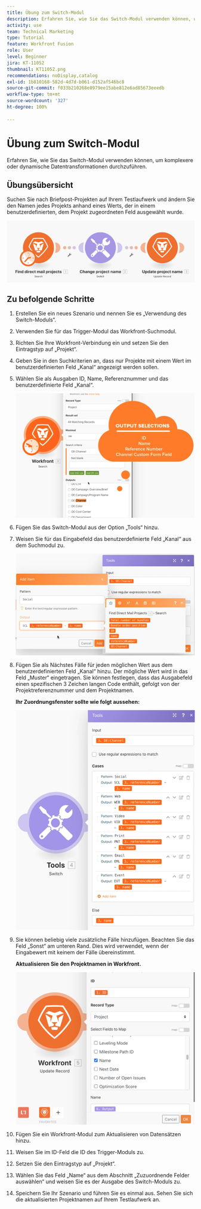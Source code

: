 ```yaml
---
title: Übung zum Switch-Modul
description: Erfahren Sie, wie Sie das Switch-Modul verwenden können, um komplexere oder dynamische Datentransformationen durchzuführen.
activity: use
team: Technical Marketing
type: Tutorial
feature: Workfront Fusion
role: User
level: Beginner
jira: KT-11052
thumbnail: KT11052.png
recommendations: noDisplay,catalog
exl-id: 1b810168-582d-4d7d-b061-d152af546bc8
source-git-commit: f033b210268e8979ee15abe812e6ad85673eeedb
workflow-type: tm+mt
source-wordcount: '327'
ht-degree: 100%

---
```


# Übung zum Switch-Modul

Erfahren Sie, wie Sie das Switch-Modul verwenden können, um komplexere oder dynamische Datentransformationen durchzuführen.

## Übungsübersicht

Suchen Sie nach Briefpost-Projekten auf Ihrem Testlaufwerk und ändern Sie den Namen jedes Projekts anhand eines Werts, der in einem benutzerdefinierten, dem Projekt zugeordneten Feld ausgewählt wurde.

![Switch-Modul Bild 1](../12-exercises/assets/switch-module-walkthrough-1.png)

## Zu befolgende Schritte

1. Erstellen Sie ein neues Szenario und nennen Sie es „Verwendung des Switch-Moduls“.
1. Verwenden Sie für das Trigger-Modul das Workfront-Suchmodul.
1. Richten Sie Ihre Workfront-Verbindung ein und setzen Sie den Eintragstyp auf „Projekt“.
1. Geben Sie in den Suchkriterien an, dass nur Projekte mit einem Wert im benutzerdefinierten Feld „Kanal“ angezeigt werden sollen.
1. Wählen Sie als Ausgaben ID, Name, Referenznummer und das benutzerdefinierte Feld „Kanal“.

   ![Switch-Modul Bild 2](../12-exercises/assets/switch-module-walkthrough-2.png)

1. Fügen Sie das Switch-Modul aus der Option „Tools“ hinzu.
1. Weisen Sie für das Eingabefeld das benutzerdefinierte Feld „Kanal“ aus dem Suchmodul zu.

   ![Switch-Modul Bild 3](../12-exercises/assets/switch-module-walkthrough-3.png)

1. Fügen Sie als Nächstes Fälle für jeden möglichen Wert aus dem benutzerdefinierten Feld „Kanal“ hinzu. Der mögliche Wert wird in das Feld „Muster“ eingetragen. Sie können festlegen, dass das Ausgabefeld einen spezifischen 3 Zeichen langen Code enthält, gefolgt von der Projektreferenznummer und dem Projektnamen.

   **Ihr Zuordnungsfenster sollte wie folgt aussehen:**

   ![Switch-Modul Bild 4](../12-exercises/assets/switch-module-walkthrough-4.png)

1. Sie können beliebig viele zusätzliche Fälle hinzufügen. Beachten Sie das Feld „Sonst“ am unteren Rand. Dies wird verwendet, wenn der Eingabewert mit keinem der Fälle übereinstimmt.

   **Aktualisieren Sie den Projektnamen in Workfront.**

   ![Switch-Modul Bild 5](../12-exercises/assets/switch-module-walkthrough-5.png)

1. Fügen Sie ein Workfront-Modul zum Aktualisieren von Datensätzen hinzu.
1. Weisen Sie im ID-Feld die ID des Trigger-Moduls zu.
1. Setzen Sie den Eintragstyp auf „Projekt“.
1. Wählen Sie das Feld „Name“ aus dem Abschnitt „Zuzuordnende Felder auswählen“ und weisen Sie es der Ausgabe des Switch-Moduls zu.
1. Speichern Sie Ihr Szenario und führen Sie es einmal aus. Sehen Sie sich die aktualisierten Projektnamen auf Ihrem Testlaufwerk an.
